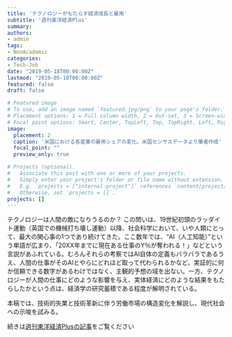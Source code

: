 ```yaml
---
title: 'テクノロジーがもたらす経済成長と雇用'
subtitle: '週刊東洋経済Plus'
summary: 
authors:
- admin
tags:
- NonAcademic
categories:
- Tech-Job
date: "2019-05-18T00:00:00Z"
lastmod: "2019-05-18T00:00:00Z"
featured: false
draft: false

# Featured image
# To use, add an image named `featured.jpg/png` to your page's folder.
# Placement options: 1 = Full column width, 2 = Out-set, 3 = Screen-width
# Focal point options: Smart, Center, TopLeft, Top, TopRight, Left, Right, BottomLeft, Bottom, BottomRight
image:
  placement: 2
  caption: '米国における各産業の雇用シェアの変化。米国センサスデータより筆者作成'
  focal_point: ""
  preview_only: true

# Projects (optional).
#   Associate this post with one or more of your projects.
#   Simply enter your project's folder or file name without extension.
#   E.g. `projects = ["internal-project"]` references `content/project/deep-learning/index.md`.
#   Otherwise, set `projects = []`.
projects: []
---
```

テクノロジーは人間の敵になりうるのか？ この問いは、19世紀初頭のラッダイト運動（英国での機械打ち壊し運動）以降、社会科学において、いや人類にとって、最大の関心事の1つであり続けてきた。ここ数年では、“AI（人工知能）”という単語が広まり、「20XX年までに現在ある仕事のY％が奪われる！」などという言説があふれている。むろんそれらの考察ではAI自体の定義もバラバラであるうえ、人間の仕事がそのAIとやらにどれほど取って代わられるかなど、実証的に何か信頼できる数字があるわけではなく、主観的予想の域を出ない。一方、テクノロジーが人間の仕事にどのような影響を与え、実体経済にどのような結果をもたらしたかという点は、経済学の研究蓄積である程度が解明されている。

本稿では、技術的失業と技術革新に伴う労働市場の構造変化を解説し、現代社会への示唆を試みる。

続きは[週刊東洋経済Plusの記事](https://premium.toyokeizai.net/articles/-/20535)をご覧ください




